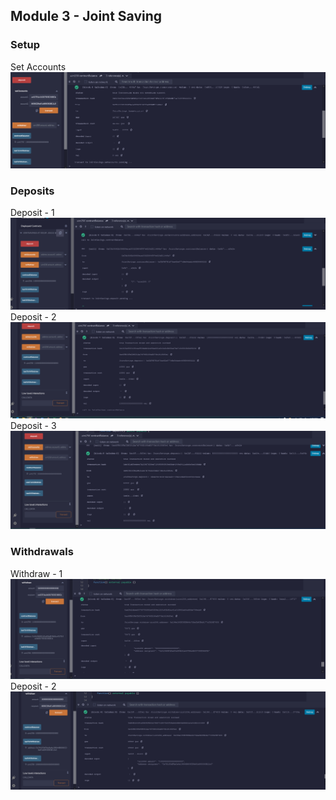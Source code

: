 ## Module 3 - Joint Saving

### Setup

Set Accounts
![Set Accounts](set_accounts.png)

### Deposits
Deposit - 1
![deposit](deposit_1.png)
Deposit - 2
![deposit](deposit_2.png)
Deposit - 3
![deposit](deposit_3.png)

### Withdrawals

Withdraw - 1
![Withdraw](withdraw-1.png)
Deposit - 2
![Withdraw](withdraw-2.png)